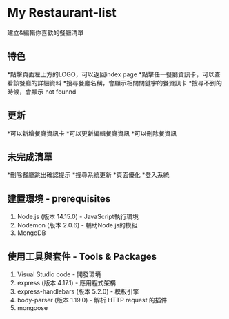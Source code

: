 # My Restaurant-list
建立&編輯你喜歡的餐廳清單
## 特色
*點擊頁面左上方的LOGO，可以返回index page
*點擊任一餐廳資訊卡，可以查看該餐廳的詳細資料
*搜尋餐廳名稱，會顯示相關關鍵字的餐資訊卡
*搜尋不到的時候，會顯示 not founnd
## 更新
*可以新增餐廳資訊卡
*可以更新編輯餐廳資訊
*可以刪除餐資訊
## 未完成清單
*刪除餐廳跳出確認提示
*搜尋系統更新
*頁面優化
*登入系統


## 建置環境 - prerequisites
1. Node.js (版本 14.15.0) - JavaScript執行環境
2. Nodemon (版本 2.0.6) - 輔助Node.js的模組
3. MongoDB

## 使用工具與套件 - Tools & Packages
1. Visual Studio code - 開發環境
2. express (版本 4.17.1) - 應用程式架構
3. express-handlebars (版本 5.2.0) - 模板引擎
4. body-parser (版本 1.19.0) - 解析 HTTP request 的插件
5. mongoose 

